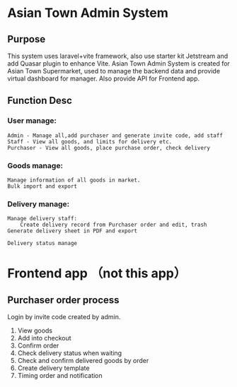 # Asian Town Admin System

## Purpose

This system uses laravel+vite framework, also use starter kit Jetstream and add Quasar plugin to enhance Vite. Asian Town Admin System is created for Asian Town Supermarket, used to manage the backend data and provide virtual dashboard for manager. Also provide API for Frontend app.

## Function Desc

### User manage: 
    Admin - Manage all,add purchaser and generate invite code, add staff
    Staff - View all goods, and limits for delivery etc.
    Purchaser - View all goods, place purchase order, check delivery

### Goods manage:
    Manage information of all goods in market. 
    Bulk import and export

### Delivery manage:
    Manage delivery staff: 
        Create delivery record from Purchaser order and edit, trash
    Generate delivery sheet in PDF and export

    Delivery status manage

# Frontend app （not this app）

## Purchaser order process

Login by invite code created by admin.

1. View goods
2. Add into checkout
3. Confirm order
4. Check delivery status when waiting
5. Check and confirm delivered goods by order
6. Create delivery template
7. Timing order and notification
